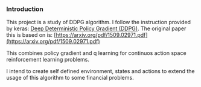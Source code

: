 ### Introduction
This project is a study of DDPG algorithm. I follow the instruction provided by keras:
[Deep Deterministic Policy Gradient (DDPG)](https://keras.io/examples/rl/ddpg_pendulum/#introduction). 
The original paper this is based on is: [https://arxiv.org/pdf/1509.02971.pdf](https://arxiv.org/pdf/1509.02971.pdf)

This combines policy gradient and q learning for continuos action space reinforcement
learning problems.

I intend to create self defined environment, states and actions to extend the
usage of this algorithm to some financial problems.